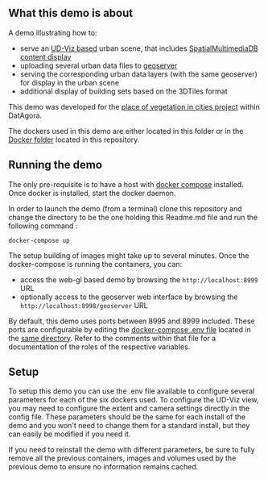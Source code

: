 ## What this demo is about
A demo illustrating how to:
  - serve an [UD-Viz based](https://github.com/VCityTeam/UD-Viz) urban scene, that includes [SpatialMultimediaDB content display](https://github.com/VCityTeam/UD-Serv/tree/master/API_Enhanced_City)
  - uploading several urban data files to 
    [geoserver](https://github.com/kartoza/docker-geoserver)
  - serving the corresponding urban data layers (with the same geoserver) for
    display in the urban scene  
  - additional display of building sets based on the 3DTiles format

This demo was developed for the 
[place of vegetation in cities project](https://github.com/VCityTeam/DatAgora/wiki/Vegetalization-Project)
within DatAgora.

The dockers used in this demo are either located in this folder or in the [Docker folder](../../Docker) located in this repository.

## Running the demo
The only pre-requisite is to have a host with 
[docker compose](https://docs.docker.com/compose/) installed. Once docker is installed, start the docker daemon.

In order to launch the demo (from a terminal) clone this repository and
change the directory to be the one holding this Readme.md file and run the
following command :
```
docker-compose up
```

The setup building of images might take up to several minutes. Once the 
docker-compose is running the containers, you can:
 - access the web-gl based demo by browsing the `http://localhost:8999` URL
 - optionally access to the geoserver web interface by browsing the 
  `http://localhost:8998/geoserver` URL

By default, this demo uses ports between 8995 and 8999 included. These ports are configurable by editing the 
[docker-compose .env file](https://docs.docker.com/compose/env-file/)
located in the [same directory](.env). Refer to the comments within that file
for a documentation of the roles of the respective variables.


## Setup

To setup this demo you can use the .env file available to configure several parameters for each of the six dockers used. To configure the UD-Viz view, you may need to configure the extent and camera settings directly in the config file. These parameters should be the same for each install of the demo and you won't need to change them for a standard install, but they can easily be modified if you need it.

If you need to reinstall the demo with different parameters, be sure to fully remove all the previous containers, images and volumes used by the previous demo to ensure no information remains cached.

